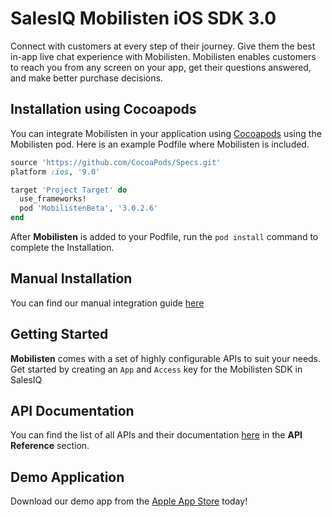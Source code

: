# SalesIQ Mobilisten  iOS SDK 3.0

Connect with customers at every step of their journey. Give them the best in-app live chat experience with Mobilisten. Mobilisten enables customers to reach you from any screen on your app, get their questions answered, and make better purchase decisions.  


## Installation using Cocoapods

You can integrate Mobilisten in your application using [Cocoapods](https://guides.cocoapods.org/using/getting-started.html) using the Mobilisten pod.
Here is an example Podfile where Mobilisten is included.

```ruby
source 'https://github.com/CocoaPods/Specs.git'
platform :ios, '9.0'

target 'Project Target' do
  use_frameworks!
  pod 'MobilistenBeta', '3.0.2.6'
end
```

After **Mobilisten** is added to your Podfile, run the `pod install` command to complete the Installation.

## Manual Installation

You can find our manual integration guide [here](https://www.zoho.com/salesiq/help/developer-section/ios-mobile-sdk-installation.html)

## Getting Started

**Mobilisten** comes with a set of highly configurable APIs to suit your needs. Get started by creating an `App` and `Access` key for the Mobilisten SDK in SalesIQ

## API Documentation
You can find the list of all APIs and their documentation [here](https://www.zoho.com/salesiq/help/developer-section/ios-sdk-event-delegate.html) in the **API Reference** section.

## Demo Application

Download our demo app from the [Apple App Store](http://itunes.apple.com/us/app/mobilisten-by-zoho-salesiq/id1456241226) today!

